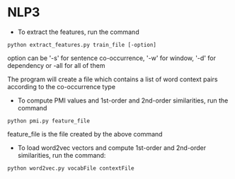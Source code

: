 # NLP3


* To extract the features, run the command

`python extract_features.py train_file [-option]`

option can be '-s' for sentence co-occurrence, '-w' for window, '-d' for dependency
or -all for all of them

The program will create a file which contains a list of word context pairs according to the co-occurrence type



* To compute PMI values and 1st-order and 2nd-order similarities, run the command

`python pmi.py feature_file`

feature_file is the file created by the above command


* To load word2vec vectors and compute 1st-order and 2nd-order similarities, run the command:

`python word2vec.py vocabFile contextFile`

